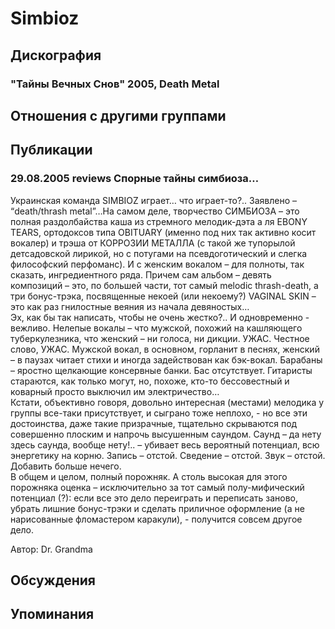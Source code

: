 # Simbioz



## Дискография

### "Тайны Вечных Снов" 2005, Death Metal




## Отношения с другими группами


## Публикации

### 29.08.2005 reviews Спорные  тайны симбиоза…

<P>Украинская команда SIMBIOZ играет… что играет-то?.. Заявлено – “death/thrash metal”…На самом деле, творчество СИМБИОЗА – это полная раздолбайства каша из стремного мелодик-дэта а ля EBONY TEARS, ортодоксов типа OBITUARY (именно под них так активно косит вокалер) и трэша от КОРРОЗИИ МЕТАЛЛА (с такой же тупорылой детсадовской лирикой, но с потугами на псевдоготический и слегка философский перфоманс). И с женским вокалом – для полноты, так сказать, ингредиентного ряда. Причем сам альбом – девять композиций – это, по большей части, тот самый melodic thrash-death, а три бонус-трэка, посвященные некоей (или некоему?) VAGINAL SKIN – это как раз гнилостные веяния из начала девяностых…<BR>Эх, как бы так написать, чтобы не очень жестко?.. И одновременно - вежливо. Нелепые вокалы – что мужской, похожий на кашляющего туберкулезника, что женский – ни голоса, ни дикции. УЖАС. Честное слово, УЖАС. Мужской вокал, в основном, горланит в песнях, женский – в паузах читает стихи и иногда задействован как бэк-вокал. Барабаны – яростно щелкающие консервные банки. Бас отсутствует. Гитаристы стараются, как только могут, но, похоже, кто-то бессовестный и коварный просто выключил им электричество…<BR>Кстати, объективно говоря, довольно интересная (местами) мелодика у группы все-таки присутствует, и сыграно тоже неплохо, - но все эти достоинства, даже такие призрачные, тщательно скрываются под совершенно плоским и напрочь высушенным саундом. Саунд – да нету здесь саунда, вообще нету!.. – убивает весь вероятный потенциал, всю энергетику на корню. Запись – отстой. Сведение – отстой. Звук – отстой. Добавить больше нечего.<BR>В общем и целом, полный порожняк. А столь высокая для этого порожняка оценка – исключительно за тот самый полу-мифический потенциал (?): если все это дело переиграть и переписать заново, убрать лишние бонус-трэки и сделать приличное оформление (а не нарисованные фломастером каракули), - получится совсем другое дело.</P>
Автор: Dr. Grandma


## Обсуждения


## Упоминания

